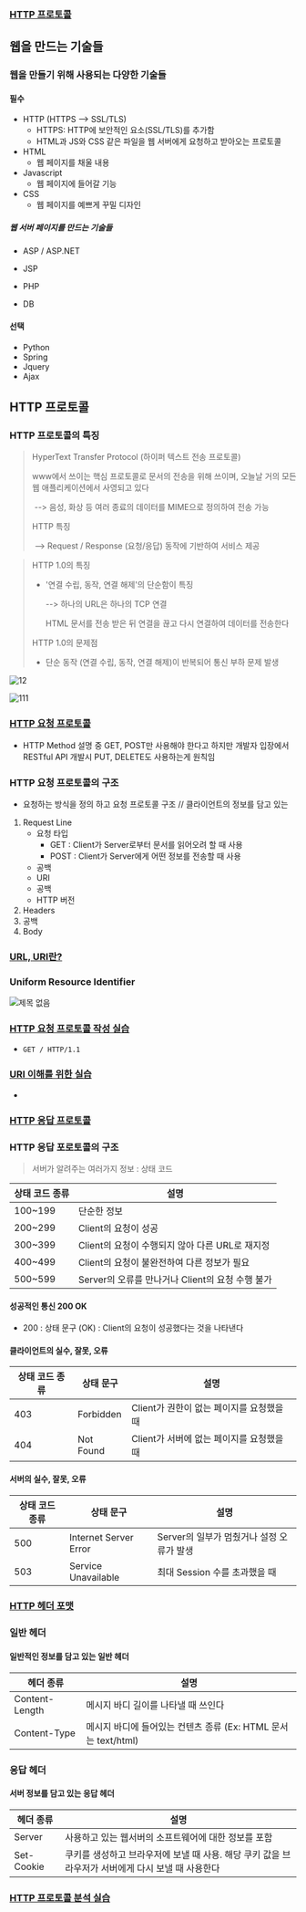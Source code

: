 ### [HTTP 프로토콜](https://youtu.be/TwsQX1AnWJU?list=PL0d8NnikouEWcF1jJueLdjRIC4HsUlULi)

## 웹을 만드는 기술들

### 웹을 만들기 위해 사용되는 다양한 기술들

#### 필수

- HTTP (HTTPS --> SSL/TLS)
  - HTTPS: HTTP에 보안적인 요소(SSL/TLS)를 추가함
  - HTML과 JS와 CSS 같은 파일을 웹 서버에게 요청하고 받아오는 프로토콜
- HTML
  - 웹 페이지를 채울 내용
- Javascript
  - 웹 페이지에 들어갈 기능
- CSS
  - 웹 페이지를 예쁘게 꾸밀 디자인

##### 웹 서버 페이지를 만드는 기술들

- ASP / ASP.NET
- JSP
- PHP

- DB

#### 선택

- Python
- Spring
- Jquery
- Ajax



## HTTP 프로토콜

### HTTP 프로토콜의 특징

> HyperText Transfer Protocol (하이퍼 텍스트 전송 프로토콜)
>
> www에서 쓰이는 핵심 프로토콜로 문서의 전송을 위해 쓰이며, 오늘날 거의 모든 웹 애플리케이션에서 사영되고 있다
>
> ​	--> 음성, 화상 등 여러 종료의 데이터를 MIME으로 정의하여 전송 가능
>
> HTTP 특징
>
> ​	--> Request / Response (요청/응답) 동작에 기반하여 서비스 제공

> HTTP 1.0의 특징
>
> - '연결 수립, 동작, 연결 해제'의 단순함이 특징
>
>   --> 하나의 URL은 하나의 TCP 연결
>
>   HTML 문서를 전송 받은 뒤 연결을 끊고 다시 연결하여 데이터를 전송한다
>
> HTTP 1.0의 문제점
>
> - 단순 동작 (연결 수립, 동작, 연결 해제)이 반복되어 통신 부하 문제 발생

![12](https://user-images.githubusercontent.com/97648258/194865449-9d616c81-7536-4553-91a2-f1a32899d553.png)

![111](https://user-images.githubusercontent.com/97648258/194865682-ee2ff67f-7d19-4309-850d-6a9f2f19c07a.png)





### [HTTP 요청 프로토콜](https://youtu.be/rxaBwwI_JnI?list=PL0d8NnikouEWcF1jJueLdjRIC4HsUlULi)

- HTTP Method 설명 중 GET, POST만 사용해야 한다고 하지만 개발자 입장에서 RESTful API 개발시 PUT, DELETE도 사용하는게 원칙임

### HTTP 요청 프로토콜의 구조

- 요청하는 방식을 정의 하고 요청 프로토콜 구조 // 클라이언트의 정보를 담고 있는

1. Request Line
   - 요청 타입
     - GET : Client가 Server로부터 문서를 읽어오려 할 때 사용
     - POST : Client가 Server에게 어떤 정보를 전송할 때 사용
   - 공백
   - URI
   - 공백
   - HTTP 버전
2. Headers
3. 공백
4. Body



### [URL, URI란?](https://youtu.be/2ikhZ_fNP5Y?list=PL0d8NnikouEWcF1jJueLdjRIC4HsUlULi)

### Uniform Resource Identifier

![제목 없음](https://user-images.githubusercontent.com/97648258/194867937-a2144f86-33f8-4a59-9fa2-497df9d18b7b.png)



### [HTTP 요청 프로토콜 작성 실습](https://youtu.be/XbGJYsxed2w?list=PL0d8NnikouEWcF1jJueLdjRIC4HsUlULi)

- `GET / HTTP/1.1`



### [URI 이해를 위한 실습](https://youtu.be/HBojczyd1Ac?list=PL0d8NnikouEWcF1jJueLdjRIC4HsUlULi)

- 

### [HTTP 응답 프로토콜](https://youtu.be/kuucNF4Zvbs?list=PL0d8NnikouEWcF1jJueLdjRIC4HsUlULi)

### HTTP 응답 포로토콜의 구조

> 서버가 알려주는 여러가지 정보 : 상태 코드

| 상태 코드 종류 | 설명                                             |
| -------------- | ------------------------------------------------ |
| 100~199        | 단순한 정보                                      |
| 200~299        | Client의 요청이 성공                             |
| 300~399        | Client의 요청이 수행되지 않아 다른 URL로 재지정  |
| 400~499        | Client의 요청이 불완전하여 다른 정보가 필요      |
| 500~599        | Server의 오류를 만나거나 Client의 요청 수행 불가 |



#### 성공적인 통신 200 OK

- 200 : 상태 문구 (OK) : Client의 요청이 성공했다는 것을 나타낸다



#### 클라이언트의 실수, 잘못, 오류

| 상태 코드 종류 | 상태 문구 | 설명                                      |
| -------------- | --------- | ----------------------------------------- |
| 403            | Forbidden | Client가 권한이 없는 페이지를 요청했을 때 |
| 404            | Not Found | Client가 서버에 없는 페이지를 요청했을 때 |



#### 서버의 실수, 잘못, 오류

| 상태 코드 종류 | 상태 문구             | 설명                                      |
| -------------- | --------------------- | ----------------------------------------- |
| 500            | Internet Server Error | Server의 일부가 멈췄거나 설정 오류가 발생 |
| 503            | Service Unavailable   | 최대 Session 수를 초과했을 때             |





### [HTTP 헤더 포맷](https://youtu.be/mQTGmxendk8?list=PL0d8NnikouEWcF1jJueLdjRIC4HsUlULi)

### 일반 헤더

#### 일반적인 정보를 담고 있는 일반 헤더

| 헤더 종류      | 설명                                                         |
| -------------- | ------------------------------------------------------------ |
| Content-Length | 메시지 바디 길이를 나타낼 때 쓰인다                          |
| Content-Type   | 메시지 바디에 들어있는 컨텐츠 종류 (Ex: HTML 문서는 text/html) |



### 응답 헤더

#### 서버 정보를 담고 있는 응답 헤더

| 헤더 종류  | 설명                                                         |
| ---------- | ------------------------------------------------------------ |
| Server     | 사용하고 있는 웹서버의 소프트웨어에 대한 정보를 포함         |
| Set-Cookie | 쿠키를 생성하고 브라우저에 보낼 때 사용. 해당 쿠키 값을 브라우저가 서버에게 다시 보낼 때 사용한다 |





### [HTTP 프로토콜 분석 실습](https://youtu.be/dhMrKTwNI8U?list=PL0d8NnikouEWcF1jJueLdjRIC4HsUlULi)

